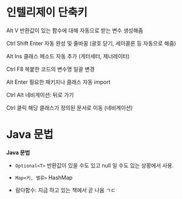 # 인텔리제이 단축키

Alt V 반환값이 있는 함수에 대해 자동으로 받는 변수 생성해줌

Ctrl Shift Enter 자동 완성 및 줄바꿈 (괄호 닫기, 세미콜론 등 자동으로 해줌)

Alt Ins 클래스 메소드 자동 추가 (게터세터, 제너레이터)

Ctrl F8 복붙한 코드의 변수명 일괄 변경

Alt Enter 필요한 패키지나 클래스 자동 import

Ctrl Alt 네비게이션: 뒤로 가기

Ctrl 클릭 해당 클래스가 정의된 문서로 이동 (네비게이션)

# Java 문법

**Java 문법**

* `Optional<T>` 반환값이 있을 수도 있고 null 일 수도 있는 상황에서 사용.

* `Map<키, 밸류>` HashMap
* 람다함수: 지금 하고 있는 책에서 곧 나옴 ㄱㄷ 

 